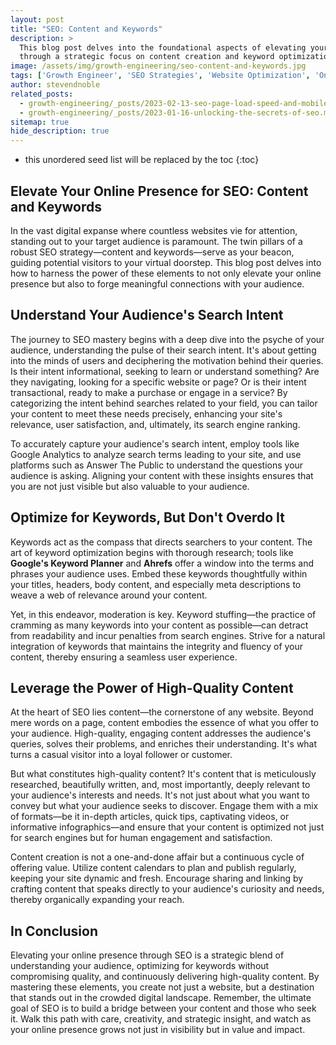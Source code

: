 ```yaml
---
layout: post
title: "SEO: Content and Keywords"
description: >
  This blog post delves into the foundational aspects of elevating your website's SEO
  through a strategic focus on content creation and keyword optimization.
image: /assets/img/growth-engineering/seo-content-and-keywords.jpg
tags: ['Growth Engineer', 'SEO Strategies', 'Website Optimization', 'Online Presence', 'Content Quality', 'Page Load Speed']
author: stevendnoble
related_posts:
  - growth-engineering/_posts/2023-02-13-seo-page-load-speed-and-mobile-optimization.md
  - growth-engineering/_posts/2023-01-16-unlocking-the-secrets-of-seo.md
sitemap: true
hide_description: true
---
```


* this unordered seed list will be replaced by the toc
{:toc}

## Elevate Your Online Presence for SEO: Content and Keywords

In the vast digital expanse where countless websites vie for attention, standing out to your target audience is paramount. The twin pillars of a robust SEO strategy—content and keywords—serve as your beacon, guiding potential visitors to your virtual doorstep. This blog post delves into how to harness the power of these elements to not only elevate your online presence but also to forge meaningful connections with your audience.

## Understand Your Audience's Search Intent

The journey to SEO mastery begins with a deep dive into the psyche of your audience, understanding the pulse of their search intent. It's about getting into the minds of users and deciphering the motivation behind their queries. Is their intent informational, seeking to learn or understand something? Are they navigating, looking for a specific website or page? Or is their intent transactional, ready to make a purchase or engage in a service? By categorizing the intent behind searches related to your field, you can tailor your content to meet these needs precisely, enhancing your site's relevance, user satisfaction, and, ultimately, its search engine ranking.

To accurately capture your audience's search intent, employ tools like Google Analytics to analyze search terms leading to your site, and use platforms such as Answer The Public to understand the questions your audience is asking. Aligning your content with these insights ensures that you are not just visible but also valuable to your audience.

## Optimize for Keywords, But Don't Overdo It

Keywords act as the compass that directs searchers to your content. The art of keyword optimization begins with thorough research; tools like **Google's Keyword Planner** and **Ahrefs** offer a window into the terms and phrases your audience uses. Embed these keywords thoughtfully within your titles, headers, body content, and especially meta descriptions to weave a web of relevance around your content.

Yet, in this endeavor, moderation is key. Keyword stuffing—the practice of cramming as many keywords into your content as possible—can detract from readability and incur penalties from search engines. Strive for a natural integration of keywords that maintains the integrity and fluency of your content, thereby ensuring a seamless user experience.

## Leverage the Power of High-Quality Content

At the heart of SEO lies content—the cornerstone of any website. Beyond mere words on a page, content embodies the essence of what you offer to your audience. High-quality, engaging content addresses the audience's queries, solves their problems, and enriches their understanding. It's what turns a casual visitor into a loyal follower or customer.

But what constitutes high-quality content? It's content that is meticulously researched, beautifully written, and, most importantly, deeply relevant to your audience's interests and needs. It's not just about what you want to convey but what your audience seeks to discover. Engage them with a mix of formats—be it in-depth articles, quick tips, captivating videos, or informative infographics—and ensure that your content is optimized not just for search engines but for human engagement and satisfaction.

Content creation is not a one-and-done affair but a continuous cycle of offering value. Utilize content calendars to plan and publish regularly, keeping your site dynamic and fresh. Encourage sharing and linking by crafting content that speaks directly to your audience's curiosity and needs, thereby organically expanding your reach.

## In Conclusion

Elevating your online presence through SEO is a strategic blend of understanding your audience, optimizing for keywords without compromising quality, and continuously delivering high-quality content. By mastering these elements, you create not just a website, but a destination that stands out in the crowded digital landscape. Remember, the ultimate goal of SEO is to build a bridge between your content and those who seek it. Walk this path with care, creativity, and strategic insight, and watch as your online presence grows not just in visibility but in value and impact.
